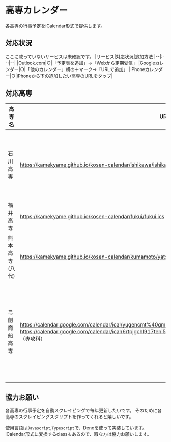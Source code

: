 # 高専カレンダー

各高専の行事予定をiCalendar形式で提供します。

## 対応状況
ここに載っていないサービスは未確認です。
|サービス|対応状況|追加方法
|--|:--:|--|
|Outlook.com|○|「予定表を追加」→「Webから定期受信」
|Googleカレンダー|○|「他のカレンダー」横の＋マーク→「URLで追加」
|iPhoneカレンダー|○|iPhoneから下の追加したい高専のURLをタップ|

## 対応高専

|高専名|URL|備考|
|--|--|--|
|石川高専|https://kamekyame.github.io/kosen-calendar/ishikawa/ishikawa_2021.ics|有志の方が手打ちで作ってくれました。|
|福井高専|https://kamekyame.github.io/kosen-calendar/fukui/fukui.ics||
|熊本高専(八代)|https://kamekyame.github.io/kosen-calendar/kumamoto/yatsushiro.ics||
|弓削商船高専|https://calendar.google.com/calendar/ical/yugencmt%40gmail.com/public/basic.ics （共通）<br>https://calendar.google.com/calendar/ical/6rtpjgchl917teni5o99sni1c0%40group.calendar.google.com/public/basic.ics （専攻科）|弓削商船高専が直接公開しているカレンダーとなります。|

## 協力お願い
各高専の行事予定を自動スクレイピングで毎年更新したいです。
そのために各高専のスクレイピングスクリプトを作ってくれると嬉しいです。

使用言語は`Javascript`,`Typescript`で、Denoを使って実装しています。
iCalendar形式に変換するclassもあるので、暇な方は協力お願いします。
